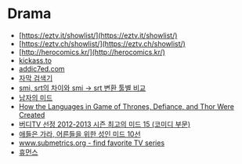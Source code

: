 Drama
=====
* [https://eztv.it/showlist/](https://eztv.it/showlist/)
* [https://eztv.ch/showlist/](https://eztv.ch/showlist/)
* [http://herocomics.kr/](http://herocomics.kr/)
* [kickass.to](kickass.to)
* [addic7ed.com](addic7ed.com)
* [자막 검색기](http://22min.com/)
* [smi, srt의 차이와 smi -> srt 변환 툴별 비교](http://hepaticboy.tistory.com/135)
* [남자의 미드](http://media.daum.net/life/living/tips/newsview?newsId=20141212155625645)
* [How the Languages in Game of Thrones, Defiance, and Thor Were Created](http://nautil.us/blog/how-the-languages-in-game-of-thrones-defiance-and-thor-were-created)
* [버디TV 선정 2012-2013 시즌 최고의 미드 15 (코미디 부문)](http://tvshowdictionary.tistory.com/777)
* [애들은 가라, 어른들을 위한 성인 미드 10선](http://m.movie.daum.net/m/magazine/film/detail.daum?thecutId=20249)
* [www.submetrics.org - find favorite TV series](http://www.submetrics.org/#/)
* [휴먼스](https://brunch.co.kr/@nitro2red/32)